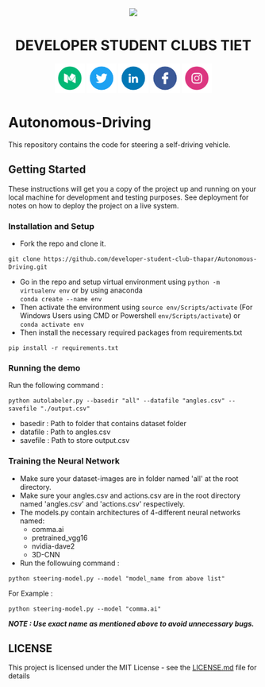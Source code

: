 <div align = "center">

<img height=200px src= "https://github.com/developer-student-club-thapar/officialWebsite/blob/master/Frontend/src/assets/dsc_logo.png">

<h1>DEVELOPER STUDENT CLUBS TIET</h1>

<a href="https://medium.com/developer-student-clubs-tiet"><img src="https://github.com/aritraroy/social-icons/blob/master/medium-icon.png?raw=true" width="60"></a>
<a href="https://twitter.com/dsctiet"><img src="https://github.com/aritraroy/social-icons/blob/master/twitter-icon.png?raw=true" width="60"></a>
<a href="https://www.linkedin.com/company/developer-student-club-thapar"><img src="https://github.com/aritraroy/social-icons/blob/master/linkedin-icon.png?raw=true" width="60"></a>
<a href="https://facebook.com/dscthapar"><img src="https://github.com/aritraroy/social-icons/blob/master/facebook-icon.png?raw=true" width="60"></a>
<a href="https://instagram.com/dsc.tiet"><img src="https://github.com/aritraroy/social-icons/blob/master/instagram-icon.png?raw=true" width="60"></a>

</div>


# Autonomous-Driving

This repository contains the code for steering a self-driving vehicle.

## Getting Started

These instructions will get you a copy of the project up and running on your local machine for development and testing purposes. See deployment for notes on how to deploy the project on a live system.

### Installation and Setup

* Fork the repo and clone it.
```
git clone https://github.com/developer-student-club-thapar/Autonomous-Driving.git
```
* Go in the repo and setup virtual environment using `python -m virtualenv env` or by using anaconda <br />`conda create --name env`  
* Then activate the environment using `source env/Scripts/activate` (For Windows Users using CMD or Powershell `env/Scripts/activate`) or
`conda activate env`
* Then install the necessary required packages from requirements.txt
```
pip install -r requirements.txt
```
### Running the demo
Run the following command : 
```
python autolabeler.py --basedir "all" --datafile "angles.csv" --savefile "./output.csv"
```
* basedir : Path to folder that contains dataset folder
* datafile : Path to angles.csv
* savefile : Path to store output.csv

### Training the Neural Network
* Make sure your dataset-images are in folder named 'all' at the root directory.
* Make sure your angles.csv and actions.csv are in the root directory named 'angles.csv' and 'actions.csv' respectively.
* The models.py contain architectures of 4-different neural networks named: 
   * comma.ai
   * pretrained_vgg16
   * nvidia-dave2
   * 3D-CNN
 * Run the followuing command : 
 ```
 python steering-model.py --model "model_name from above list"
 ```
 For Example : 
 ```
 python steering-model.py --model "comma.ai"
 ```
 ***NOTE : Use exact name as mentioned above to avoid unnecessary bugs.***
## LICENSE
This project is licensed under the MIT License - see the [LICENSE.md](LICENSE.md) file for details
